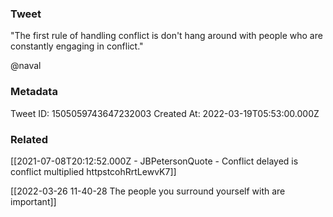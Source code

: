 ### Tweet
"The first rule of handling conflict is don't hang around with people who are constantly engaging in conflict." 
 
@naval

### Metadata
Tweet ID: 1505059743647232003
Created At: 2022-03-19T05:53:00.000Z

### Related
[[2021-07-08T20:12:52.000Z - JBPetersonQuote - Conflict delayed is conflict multiplied httpstcohRrtLewvK7]]

[[2022-03-26 11-40-28 The people you surround yourself with are important]]

